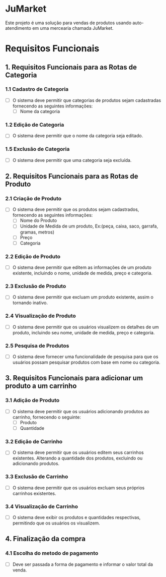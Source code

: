 # JuMarket

Este projeto é uma solução para vendas de produtos usando auto-atendimento em uma mercearia chamada JuMarket.

# Requisitos Funcionais

## 1. Requisitos Funcionais para as Rotas de Categoria

### 1.1 Cadastro de Categoria

- [ ]  O sistema deve permitir que categorias de produtos sejam cadastradas fornecendo as seguintes informações:
    - [ ]  Nome da categoria

### 1.2 Edição de Categoria

- [ ]  O sistema deve permitir que o nome da categoria seja editado.

### 1.5 Exclusão de Categoria

- [ ]  O sistema deve permitir que uma categoria seja excluída.

## 2. Requisitos Funcionais para as Rotas de Produto

### 2.1 Criação de Produto

- [ ]  O sistema deve permitir que os produtos sejam cadastrados, fornecendo as seguintes informações:
    - [ ]  Nome do Produto
    - [ ]  Unidade de Medida de um produto, Ex:(peça, caixa, saco, garrafa, gramas, metros)
    - [ ]  Preço
    - [ ]  Categoria

### 2.2 Edição de Produto

- [ ]  O sistema deve permitir que editem as informações de um produto existente, incluindo o nome, unidade de medida, preço e categoria.

### 2.3 Exclusão de Produto

- [ ]  O sistema deve permitir que excluam um produto existente, assim o tornando inativo.

### 2.4 Visualização de Produto

- [ ]  O sistema deve permitir que os usuários visualizem os detalhes de um produto, incluindo seu nome, unidade de medida, preço e categoria.

### 2.5 Pesquisa de Produtos

- [ ]  O sistema deve fornecer uma funcionalidade de pesquisa para que os usuários possam pesquisar produtos com base em nome ou categoria.

## 3. Requisitos Funcionais para adicionar um produto a um carrinho

### 3.1 Adição de Produto

- [ ]  O sistema deve permitir que os usuários adicionando produtos ao carrinho, fornecendo o seguinte:
    - [ ]  Produto
    - [ ]  Quantidade

### 3.2 Edição de Carrinho 

- [ ]  O sistema deve permitir que os usuários editem seus carrinhos existentes. Alterando a quantidade dos produtos, excluindo ou adicionando produtos.

### 3.3 Exclusão de Carrinho

- [ ]  O sistema deve permitir que os usuários excluam seus próprios carrinhos existentes.

### 3.4 Visualização de Carrinho

- [ ]  O sistema deve exibir os produtos e quantidades respectivas, permitindo que os usuários os visualizem.

## 4. Finalização da compra

### 4.1 Escolha do metodo de pagamento

- [ ]  Deve ser passada a forma de pagamento e informar o valor total da venda.

